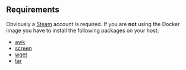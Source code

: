 ## Requirements

Obviously a [Steam](http://steampowered.com) account is required. If you are **not** using the Docker image you have to install the following packages on your host:

* [awk](http://en.wikipedia.org/wiki/Awk)
* [screen](http://linux.die.net/man/1/screen)
* [wget](http://en.wikipedia.org/wiki/Wget)
* [tar](http://linuxcommand.org/man_pages/tar1.html)
